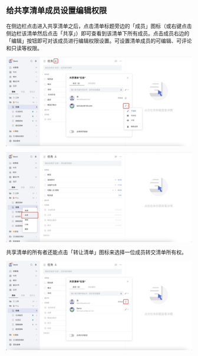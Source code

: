 ## 给共享清单成员设置编辑权限



在侧边栏点击进入共享清单之后，点击清单标题旁边的「成员」图标（或右键点击侧边栏该清单然后点击「共享」）即可查看到该清单下所有成员。点击成员右边的「编辑」按钮即可对该成员进行编辑权限设置。可设置清单成员的可编辑、可评论和只读等权限。

![](../..//images/web/63.png)

![](../..//images/web/64.png)

共享清单的所有者还能点击「转让清单」图标来选择一位成员转交清单所有权。

![](../..//images/web/65.png)